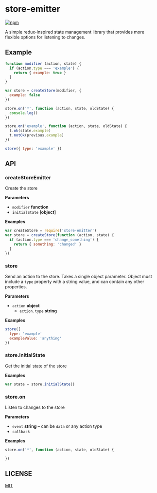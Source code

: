 # store-emitter

[![npm](https://img.shields.io/npm/v/store-emitter.svg?style=flat-square)](https://npmjs.org/store-emitter)

A simple redux-inspired state management library that provides more flexible options for listening to changes.

## Example

```js
function modifier (action, state) {
  if (action.type === 'example') {
    return { example: true }
  }
}

var store = createStore(modifier, {
  example: false
})

store.on('*', function (action, state, oldState) {
  console.log()
})

store.on('example', function (action, state, oldState) {
  t.ok(state.example)
  t.notOk(previous.example)
})

store({ type: 'example' })
```

## API

### createStoreEmitter

Create the store

**Parameters**

-   `modifier` **function** 
-   `initialState` **[object]** 

**Examples**

```javascript
var createStore = require('store-emitter')
var store = createStore(function (action, state) {
  if (action.type === 'change_something') {
    return { something: 'changed' }
  }
})
```

### store

Send an action to the store. Takes a single object parameter. Object must include a `type` property with a string value, and can contain any other properties.

**Parameters**

-   `action` **object** 
    -   `action.type` **string** 

**Examples**

```javascript
store({
  type: 'example'
  exampleValue: 'anything'
})
```

### store.initialState

Get the initial state of the store

**Examples**

```javascript
var state = store.initialState()
```

### store.on

Listen to changes to the store

**Parameters**

-   `event` **string** – can be `data` or any action type
-   `callback`  

**Examples**

```javascript
store.on('*', function (action, state, oldState) {

})
```

## LICENSE

[MIT](LICENSE.md)
